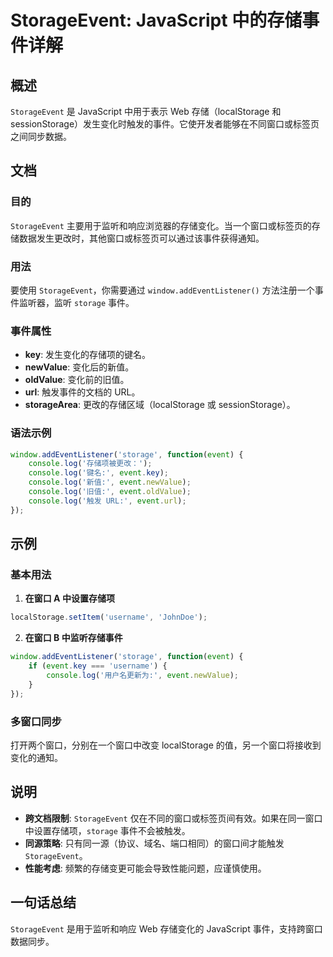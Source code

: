 <!--
Meta Description: # StorageEvent: JavaScript 中的存储事件详解 ## 概述 `StorageEvent` 是 JavaScript 中用于表示 Web 存储（localStorage 和 sessionStorage）发生变化时触发的事件。它使开发者能够在不同窗口或标签页之间同步数据。 ##...
Meta Keywords: event, storageevent, javascript, console, log
-->

# StorageEvent: JavaScript 中的存储事件详解

## 概述
`StorageEvent` 是 JavaScript 中用于表示 Web 存储（localStorage 和 sessionStorage）发生变化时触发的事件。它使开发者能够在不同窗口或标签页之间同步数据。

## 文档
### 目的
`StorageEvent` 主要用于监听和响应浏览器的存储变化。当一个窗口或标签页的存储数据发生更改时，其他窗口或标签页可以通过该事件获得通知。

### 用法
要使用 `StorageEvent`，你需要通过 `window.addEventListener()` 方法注册一个事件监听器，监听 `storage` 事件。

### 事件属性
- **key**: 发生变化的存储项的键名。
- **newValue**: 变化后的新值。
- **oldValue**: 变化前的旧值。
- **url**: 触发事件的文档的 URL。
- **storageArea**: 更改的存储区域（localStorage 或 sessionStorage）。

### 语法示例
```javascript
window.addEventListener('storage', function(event) {
    console.log('存储项被更改：');
    console.log('键名:', event.key);
    console.log('新值:', event.newValue);
    console.log('旧值:', event.oldValue);
    console.log('触发 URL:', event.url);
});
```

## 示例
### 基本用法
1. **在窗口 A 中设置存储项**
```javascript
localStorage.setItem('username', 'JohnDoe');
```

2. **在窗口 B 中监听存储事件**
```javascript
window.addEventListener('storage', function(event) {
    if (event.key === 'username') {
        console.log('用户名更新为:', event.newValue);
    }
});
```

### 多窗口同步
打开两个窗口，分别在一个窗口中改变 localStorage 的值，另一个窗口将接收到变化的通知。

## 说明
- **跨文档限制**: `StorageEvent` 仅在不同的窗口或标签页间有效。如果在同一窗口中设置存储项，`storage` 事件不会被触发。
- **同源策略**: 只有同一源（协议、域名、端口相同）的窗口间才能触发 `StorageEvent`。
- **性能考虑**: 频繁的存储变更可能会导致性能问题，应谨慎使用。

## 一句话总结
`StorageEvent` 是用于监听和响应 Web 存储变化的 JavaScript 事件，支持跨窗口数据同步。